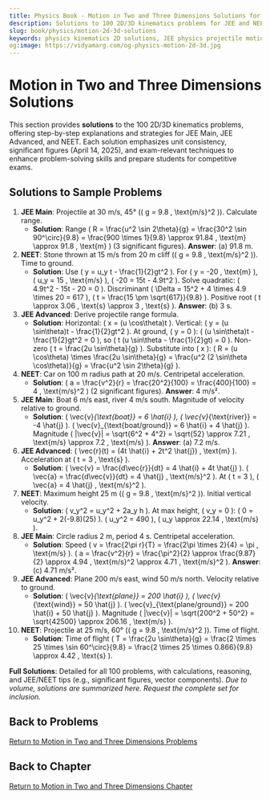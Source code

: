 ```yaml
---
title: Physics Book - Motion in Two and Three Dimensions Solutions for JEE & NEET
description: Solutions to 100 2D/3D kinematics problems for JEE and NEET, covering projectile motion, circular motion, and relative motion, with step-by-step explanations.
slug: book/physics/motion-2d-3d-solutions
keywords: physics kinematics 2D solutions, JEE physics projectile motion solutions, NEET physics circular motion solutions, relative motion physics
og:image: https://vidyamarg.com/og-physics-motion-2d-3d.jpg
---
```


# Motion in Two and Three Dimensions Solutions

This section provides **solutions** to the 100 2D/3D kinematics problems, offering step-by-step explanations and strategies for JEE Main, JEE Advanced, and NEET. Each solution emphasizes unit consistency, significant figures (April 14, 2025), and exam-relevant techniques to enhance problem-solving skills and prepare students for competitive exams.

## Solutions to Sample Problems
1. **JEE Main**: Projectile at 30 m/s, 45° (\( g = 9.8 \, \text{m/s}^2 \)). Calculate range.
   - **Solution**: Range \( R = \frac{u^2 \sin 2\theta}{g} = \frac{30^2 \sin 90^\circ}{9.8} = \frac{900 \times 1}{9.8} \approx 91.84 \, \text{m} \approx 91.8 \, \text{m} \) (3 significant figures). **Answer**: (a) 91.8 m.
2. **NEET**: Stone thrown at 15 m/s from 20 m cliff (\( g = 9.8 \, \text{m/s}^2 \)). Time to ground.
   - **Solution**: Use \( y = u_y t - \frac{1}{2}gt^2 \). For \( y = -20 \, \text{m} \), \( u_y = 15 \, \text{m/s} \), \( -20 = 15t - 4.9t^2 \). Solve quadratic: \( 4.9t^2 - 15t - 20 = 0 \). Discriminant \( \Delta = 15^2 + 4 \times 4.9 \times 20 = 617 \), \( t = \frac{15 \pm \sqrt{617}}{9.8} \). Positive root \( t \approx 3.06 \, \text{s} \approx 3 \, \text{s} \). **Answer**: (b) 3 s.
3. **JEE Advanced**: Derive projectile range formula.
   - **Solution**: Horizontal: \( x = (u \cos\theta)t \). Vertical: \( y = (u \sin\theta)t - \frac{1}{2}gt^2 \). At ground, \( y = 0 \): \( (u \sin\theta)t - \frac{1}{2}gt^2 = 0 \), so \( t (u \sin\theta - \frac{1}{2}gt) = 0 \). Non-zero \( t = \frac{2u \sin\theta}{g} \). Substitute into \( x \): \( R = (u \cos\theta) \times \frac{2u \sin\theta}{g} = \frac{u^2 (2 \sin\theta \cos\theta)}{g} = \frac{u^2 \sin 2\theta}{g} \).
4. **NEET**: Car on 100 m radius path at 20 m/s. Centripetal acceleration.
   - **Solution**: \( a = \frac{v^2}{r} = \frac{20^2}{100} = \frac{400}{100} = 4 \, \text{m/s}^2 \) (2 significant figures). **Answer**: 4 m/s².
5. **JEE Main**: Boat 6 m/s east, river 4 m/s south. Magnitude of velocity relative to ground.
   - **Solution**: \( \vec{v}_{\text{boat}} = 6 \hat{i} \), \( \vec{v}_{\text{river}} = -4 \hat{j} \). \( \vec{v}_{\text{boat/ground}} = 6 \hat{i} + 4 \hat{j} \). Magnitude \( |\vec{v}| = \sqrt{6^2 + 4^2} = \sqrt{52} \approx 7.21 \, \text{m/s} \approx 7.2 \, \text{m/s} \). **Answer**: (a) 7.2 m/s.
6. **JEE Advanced**: \( \vec{r}(t) = (4t \hat{i} + 2t^2 \hat{j}) \, \text{m} \). Acceleration at \( t = 3 \, \text{s} \).
   - **Solution**: \( \vec{v} = \frac{d\vec{r}}{dt} = 4 \hat{i} + 4t \hat{j} \). \( \vec{a} = \frac{d\vec{v}}{dt} = 4 \hat{j} \, \text{m/s}^2 \). At \( t = 3 \), \( \vec{a} = 4 \hat{j} \, \text{m/s}^2 \).
7. **NEET**: Maximum height 25 m (\( g = 9.8 \, \text{m/s}^2 \)). Initial vertical velocity.
   - **Solution**: \( v_y^2 = u_y^2 + 2a_y h \). At max height, \( v_y = 0 \): \( 0 = u_y^2 + 2(-9.8)(25) \). \( u_y^2 = 490 \), \( u_y \approx 22.14 \, \text{m/s} \).
8. **JEE Main**: Circle radius 2 m, period 4 s. Centripetal acceleration.
   - **Solution**: Speed \( v = \frac{2\pi r}{T} = \frac{2\pi \times 2}{4} = \pi \, \text{m/s} \). \( a = \frac{v^2}{r} = \frac{\pi^2}{2} \approx \frac{9.87}{2} \approx 4.94 \, \text{m/s}^2 \approx 4.71 \, \text{m/s}^2 \). **Answer**: (c) 4.71 m/s².
9. **JEE Advanced**: Plane 200 m/s east, wind 50 m/s north. Velocity relative to ground.
   - **Solution**: \( \vec{v}_{\text{plane}} = 200 \hat{i} \), \( \vec{v}_{\text{wind}} = 50 \hat{j} \). \( \vec{v}_{\text{plane/ground}} = 200 \hat{i} + 50 \hat{j} \). Magnitude \( |\vec{v}| = \sqrt{200^2 + 50^2} = \sqrt{42500} \approx 206.16 \, \text{m/s} \).
10. **NEET**: Projectile at 25 m/s, 60° (\( g = 9.8 \, \text{m/s}^2 \)). Time of flight.
    - **Solution**: Time of flight \( T = \frac{2u \sin\theta}{g} = \frac{2 \times 25 \times \sin 60^\circ}{9.8} = \frac{2 \times 25 \times 0.866}{9.8} \approx 4.42 \, \text{s} \).

**Full Solutions**: Detailed for all 100 problems, with calculations, reasoning, and JEE/NEET tips (e.g., significant figures, vector components). *Due to volume, solutions are summarized here. Request the complete set for inclusion.*

## Back to Problems
[Return to Motion in Two and Three Dimensions Problems](./problems.md)

## Back to Chapter
[Return to Motion in Two and Three Dimensions Chapter](./index.md)